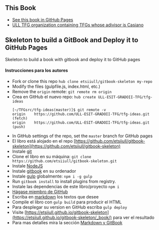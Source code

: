 ## This Book

* [See this book in GitHub Pages](https://ull-esit-gradoii-tfg.github.io/tfg-ideas/)
* [ULL TFG organization containing TFGs whose adivisor is Casiano](https://github.com/ULL-ESIT-GRADOII-TFG)

## Skeleton to build a GitBook and Deploy it to GitHub Pages

Skeleton to build a book with gitbook and deploy it to GitHub pages

#### Instrucciones para los autores

* Fork or clone this repo `hub clone etsiiull/gitbook-skeleton my-repo`
* Modify the files (gulpfile.js, index.html, etc.)
* Remove the `origin` remote: `git remote rm origin`
* Crea en GitHub el nuevo repo: `hub create ULL-ESIT-GRADOII-TFG/tfg-ideas`
  ```
  [~/TFGsrc/tfg-ideas(master)]$ git remote -v
  origin	https://github.com/ULL-ESIT-GRADOII-TFG/tfg-ideas.git (fetch)
  origin	https://github.com/ULL-ESIT-GRADOII-TFG/tfg-ideas.git (push)
  ```
* In GitHub settings of the repo, set the `master` branch for GitHub pages
* El libro está alojado en el repo [https://github.com/etsiiull/gitbook-skeleton](https://github.com/etsiiull/gitbook-skeleton)
* Instale [git](https://git-scm.com/)
* Clone el libro en su máquina: `git clone https://github.com/etsiiull/gitbook-skeleton.git` 
* Instale [NodeJS](https://nodejs.org/es/)
* Instale [gitbook](https://github.com/GitbookIO/gitbook/blob/master/docs/setup.md) en su ordenador
* Instale [gulp](https://gulpjs.com/) globalmente: `npm i -g gulp`
* Run `gitbook install` to install plugins from registry.
* Instale las dependencias de este libro/proyecto `npm i`
* [Hágase miembro de GitHub](https://github.com/join?source=header-home)
* Escriba en [markdown](https://es.wikipedia.org/wiki/Markdown)  los textos que desee
* Compile el libro con `gulp build` para producir el HTML
* Para desplegar su version en GitHub escriba `gulp deploy`
* Visite [https://etsiiull.github.io/gitbook-skeleton](https://etsiiull.github.io/gitbook-skeleton/_book/) para ver el resultado
* Para mas detalles mira la sección [Markdown y GitBook](gitbook.md)

